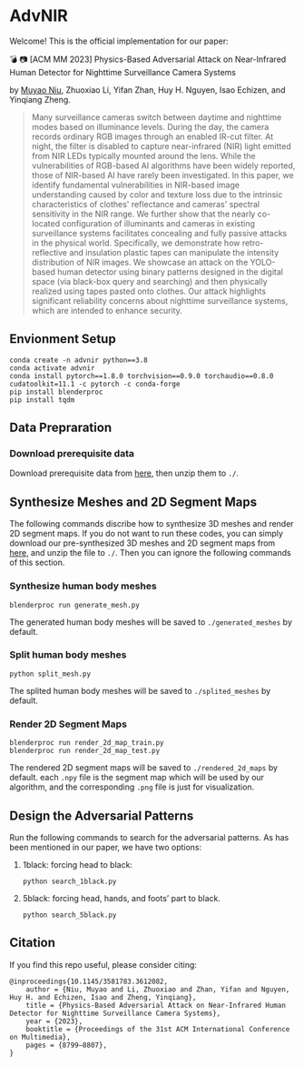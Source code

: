# AdvNIR

Welcome! This is the official implementation for our paper:

💣 📷 [ACM MM 2023] Physics-Based Adversarial Attack on Near-Infrared Human Detector for Nighttime Surveillance Camera Systems

by [Muyao Niu](https://myniuuu.github.io), Zhuoxiao Li, Yifan Zhan, Huy H. Nguyen, Isao Echizen, and Yinqiang Zheng.

> Many surveillance cameras switch between daytime and nighttime modes based on illuminance levels. During the day, the camera records ordinary RGB images through an enabled IR-cut filter. At night, the filter is disabled to capture near-infrared (NIR) light emitted from NIR LEDs typically mounted around the lens. While the vulnerabilities of RGB-based AI algorithms have been widely reported, those of NIR-based AI have rarely been investigated. In this paper, we identify fundamental vulnerabilities in NIR-based image understanding caused by color and texture loss due to the intrinsic characteristics of clothes' reflectance and cameras' spectral sensitivity in the NIR range. We further show that the nearly co-located configuration of illuminants and cameras in existing surveillance systems facilitates concealing and fully passive attacks in the physical world. Specifically, we demonstrate how retro-reflective and insulation plastic tapes can manipulate the intensity distribution of NIR images. We showcase an attack on the YOLO-based human detector using binary patterns designed in the digital space (via black-box query and searching) and then physically realized using tapes pasted onto clothes. Our attack highlights significant reliability concerns about nighttime surveillance systems, which are intended to enhance security.

## Envionment Setup
```
conda create -n advnir python==3.8
conda activate advnir
conda install pytorch==1.8.0 torchvision==0.9.0 torchaudio==0.8.0 cudatoolkit=11.1 -c pytorch -c conda-forge
pip install blenderproc
pip install tqdm
```
## Data Prepraration

### Download prerequisite data

Download prerequisite data from [here](https://drive.google.com/file/d/1qsOxa4E6SMBs_2apNzbPXOB8b2BEA3TI/view?usp=drive_link), then unzip them to `./`.

## Synthesize Meshes and 2D Segment Maps

The following commands discribe how to synthesize 3D meshes and render 2D segment maps. If you do not want to run these codes, you can simply download our pre-synthesized 3D meshes and 2D segment maps from [here](https://drive.google.com/file/d/1fHCbpk0e-pz2gVw_YkIGNAMkvjhp6rHN/view?usp=drive_link), and unzip the file to `./`. Then you can ignore the following commands of this section.

### Synthesize human body meshes

```
blenderproc run generate_mesh.py
```

The generated human body meshes will be saved to `./generated_meshes` by default.

### Split human body meshes

```
python split_mesh.py
```

The splited human body meshes will be saved to `./splited_meshes` by default.

### Render 2D Segment Maps

```
blenderproc run render_2d_map_train.py
blenderproc run render_2d_map_test.py
```

The rendered 2D segment maps will be saved to `./rendered_2d_maps` by default. each `.npy` file is the segment map which will be used by our algorithm, and the corresponding `.png` file is just for visualization.


## Design the Adversarial Patterns

Run the following commands to search for the adversarial patterns. As has been mentioned in our paper, we have two options:

1. 1black: forcing head to black:

    ```
    python search_1black.py
    ```

2. 5black: forcing head, hands, and foots’ part to black.

    ```
    python search_5black.py
    ```


## Citation
If you find this repo useful, please consider citing:

```
@inproceedings{10.1145/3581783.3612082,
    author = {Niu, Muyao and Li, Zhuoxiao and Zhan, Yifan and Nguyen, Huy H. and Echizen, Isao and Zheng, Yinqiang},
    title = {Physics-Based Adversarial Attack on Near-Infrared Human Detector for Nighttime Surveillance Camera Systems},
    year = {2023},
    booktitle = {Proceedings of the 31st ACM International Conference on Multimedia},
    pages = {8799–8807},
}
```